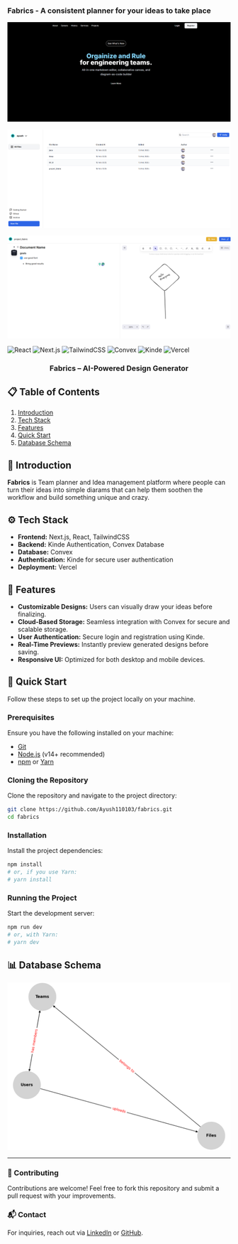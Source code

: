 ### Fabrics - A consistent planner for your ideas to take place

![1739652465085](image/README/1739652465085.png)

![1739652494402](image/README/1739652494402.png)

![1739652571548](image/README/1739652571548.png)

<div>
  <img src="https://img.shields.io/badge/-React-black?style=for-the-badge&logo=react&logoColor=61DAFB&color=000000" alt="React" />
  <img src="https://img.shields.io/badge/-Next.js-black?style=for-the-badge&logo=next-dot-js&logoColor=white&color=000000" alt="Next.js" />
  <img src="https://img.shields.io/badge/-Tailwind_CSS-black?style=for-the-badge&logo=tailwindcss&logoColor=white&color=06B6D4" alt="TailwindCSS" />
  <img src="https://img.shields.io/badge/-Convex-black?style=for-the-badge&logo=convex&logoColor=white&color=5E2CA5" alt="Convex" />
  <img src="https://img.shields.io/badge/-Kinde-black?style=for-the-badge&logo=kinde&logoColor=white&color=FF5722" alt="Kinde" />
  <img src="https://img.shields.io/badge/-Vercel-black?style=for-the-badge&logo=vercel&logoColor=white&color=000000" alt="Vercel" />
</div>

<h3 align="center">Fabrics – AI-Powered Design Generator</h3>

## 📋 Table of Contents

1. [Introduction](#introduction)
2. [Tech Stack](#tech-stack)
3. [Features](#features)
4. [Quick Start](#quick-start)
5. [Database Schema](#database-schema)

## 🤖 Introduction

**Fabrics** is Team planner and Idea management platform where people can turn their ideas into simple diarams that can help them soothen the workflow and build something unique and crazy.

## ⚙️ Tech Stack

- **Frontend:** Next.js, React, TailwindCSS
- **Backend:** Kinde Authentication, Convex Database
- **Database:** Convex
- **Authentication:** Kinde for secure user authentication
- **Deployment:** Vercel

## 🔋 Features

- **Customizable Designs:** Users can visually draw your ideas before finalizing.
- **Cloud-Based Storage:** Seamless integration with Convex for secure and scalable storage.
- **User Authentication:** Secure login and registration using Kinde.
- **Real-Time Previews:** Instantly preview generated designs before saving.
- **Responsive UI:** Optimized for both desktop and mobile devices.

## 🤸 Quick Start

Follow these steps to set up the project locally on your machine.

### Prerequisites

Ensure you have the following installed on your machine:

- [Git](https://git-scm.com/)
- [Node.js](https://nodejs.org/en/) (v14+ recommended)
- [npm](https://www.npmjs.com/) or [Yarn](https://yarnpkg.com/)

### Cloning the Repository

Clone the repository and navigate to the project directory:

```bash
git clone https://github.com/Ayush110103/fabrics.git
cd fabrics
```

### Installation

Install the project dependencies:

```bash
npm install
# or, if you use Yarn:
# yarn install
```

### Running the Project

Start the development server:

```bash
npm run dev
# or, with Yarn:
# yarn dev
```

## 📊 Database Schema

![1739652422820](image/README/1739652422820.png)

---

### 🚀 Contributing

Contributions are welcome! Feel free to fork this repository and submit a pull request with your improvements.

### 📬 Contact

For inquiries, reach out via [LinkedIn](https://linkedin.com/in/ayushjain1101) or [GitHub](https://github.com/Ayush110103).
